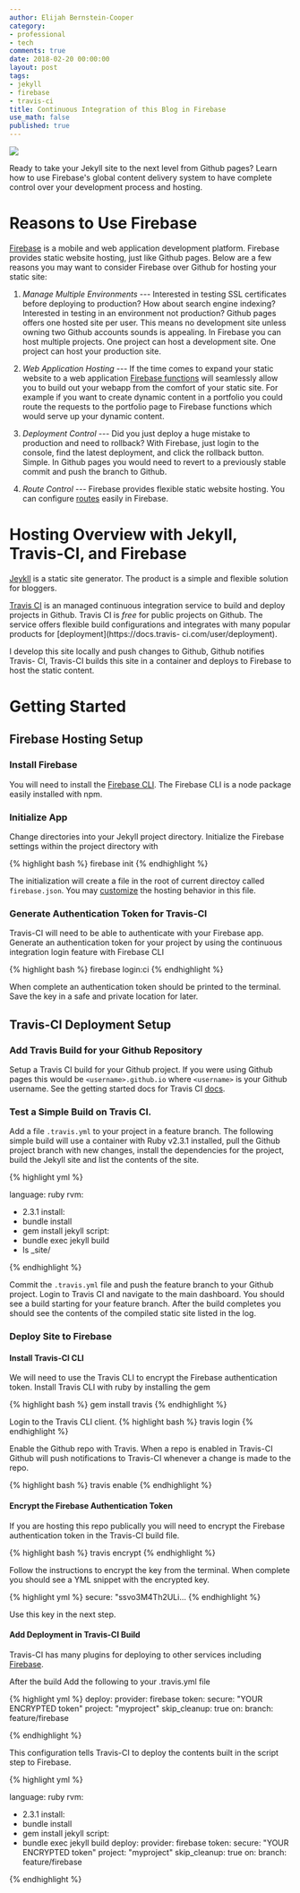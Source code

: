 ```yaml
---
author: Elijah Bernstein-Cooper
category:
- professional
- tech
comments: true
date: 2018-02-20 00:00:00
layout: post
tags:
- jekyll
- firebase
- travis-ci
title: Continuous Integration of this Blog in Firebase 
use_math: false
published: true
---
```


<img src="/media/2018/02/18/next-level.jpg">

Ready to take your Jekyll site to the next level from Github pages? Learn how
to use Firebase's global content delivery system to have complete control over
your development process and hosting.

<!--more-->

# Reasons to Use Firebase

[Firebase](https://firebase.google.com/) is a mobile and web application
development platform. Firebase provides static website hosting, just like
Github pages. Below are a few reasons you may want to consider Firebase over
Github for hosting your static site:

1. *Manage Multiple Environments* --- Interested in testing SSL certificates
   before deploying to production? How about search engine indexing?
   Interested in testing in an environment not production? Github pages offers
   one hosted site per user. This means no development site unless owning two
   Github accounts sounds is appealing. In Firebase you can host multiple
   projects. One project can host a development site. One project can host
   your production site.

1. *Web Application Hosting* --- If the time comes to expand your static
   website to a web application [Firebase 
   functions](https://firebase.google.com/docs/functions/) will seamlessly
   allow you to build out your webapp from the comfort of your static site.
   For example if you want to create dynamic content in a portfolio you could
   route the requests to the portfolio page to Firebase functions which would
   serve up your dynamic content.

1. *Deployment Control* --- Did you just deploy a huge mistake to production
   and need to rollback? With Firebase, just login to the console, find the
   latest deployment, and click the rollback button. Simple. In Github pages
   you would need to revert to a previously stable commit and push the branch
   to Github.

1. *Route Control* --- Firebase provides flexible static
   website hosting. You can configure
   [routes](https://firebase.google.com/docs/hosting/url-redirects-rewrites)
   easily in Firebase.

# Hosting Overview with Jekyll, Travis-CI, and Firebase

[Jeykll](https://jekyllrb.com) is a static site generator. The product is a
simple and flexible solution for bloggers. 

[Travis CI](https://travis-ci.org/) is an managed continuous integration
service to build and deploy projects in Github. Travis CI is *free* for public
projects on Github. The service offers flexible build configurations and
integrates with many popular products for [deployment](https://docs.travis-
ci.com/user/deployment).

I develop this site locally and push changes to Github, Github notifies Travis-
CI, Travis-CI builds this site in a container and deploys to Firebase to host
the static content.

# Getting Started

## Firebase Hosting Setup

### Install Firebase

You will need to install the [Firebase CLI](https://firebase.google.com/docs/hosting/quickstart). The Firebase CLI is a node package easily installed with npm.

### Initialize App

Change directories into your Jekyll project directory. Initialize the Firebase settings within the project directory with

{% highlight bash %}
firebase init
{% endhighlight %}

The initialization will create a file in the root of current directoy called
`firebase.json`. You may [customize](https://firebase.google.com/docs/hosting/url-redirects-rewrites) the hosting behavior in this file.

### Generate Authentication Token for Travis-CI

Travis-CI will need to be able to authenticate with your Firebase app.
Generate an authentication token for your project by using the continuous
integration login feature with Firebase CLI

{% highlight bash %}
firebase login:ci
{% endhighlight %}

When complete an authentication token should be printed to the terminal. Save
the key in a safe and private location for later.

## Travis-CI Deployment Setup

### Add Travis Build for your Github Repository

Setup a Travis CI build for your Github project. If you were using Github
pages this would be `<username>.github.io` where `<username>` is your Github
username. See the getting started docs for Travis CI 
[docs](https://docs.travis-ci.com/user/getting-started/).

### Test a Simple Build on Travis CI.

Add a file `.travis.yml` to your project in a feature branch. The following
simple build will use a container with Ruby v2.3.1 installed, pull the Github
project branch with new changes, install the dependencies for the project,
build the Jekyll site and list the contents of the site.

{% highlight yml %}

language: ruby
rvm:
 - 2.3.1
install:
- bundle install
- gem install jekyll
script:
- bundle exec jekyll build
- ls _site/

{% endhighlight %}

Commit the `.travis.yml` file and push the feature branch to your Github
project. Login to Travis CI and navigate to the main dashboard. You should see
a build starting for your feature branch. After the build completes you should
see the contents of the compiled static site listed in the log.

### Deploy Site to Firebase

#### Install Travis-CI CLI

We will need to use the Travis CLI to encrypt the Firebase authentication token. Install Travis CLI with ruby by installing the gem

{% highlight bash %}
gem install travis
{% endhighlight %}

Login to the Travis CLI client.
{% highlight bash %}
travis login
{% endhighlight %}

Enable the Github repo with Travis. When a repo is enabled in Travis-CI Github
will push notifications to Travis-CI whenever a change is made to the repo.

{% highlight bash %}
travis enable
{% endhighlight %}

#### Encrypt the Firebase Authentication Token

If you are hosting this repo publically you will need to encrypt the Firebase authentication token in the Travis-CI build file. 

{% highlight bash %}
travis encrypt
{% endhighlight %}

Follow the instructions to encrypt the key from the terminal. When complete you should see a YML snippet with the encrypted key. 

{% highlight yml %}
  secure: "ssvo3M4Th2ULi...
{% endhighlight %}

Use this key in the next step.

#### Add Deployment in Travis-CI Build

Travis-CI has many plugins for deploying to other services including [Firebase](https://docs.travis-ci.com/user/deployment/firebase/).

After the build Add the following to your .travis.yml file

{% highlight yml %}
deploy:
  provider: firebase
  token:
    secure: "YOUR ENCRYPTED token"
  project: "myproject"
  skip_cleanup: true
  on:
  	branch: feature/firebase

{% endhighlight %}

This configuration tells Travis-CI to deploy the contents built in the script
step to Firebase.

{% highlight yml %}

language: ruby
rvm:
 - 2.3.1
install:
- bundle install
- gem install jekyll
script:
- bundle exec jekyll build
deploy:
  provider: firebase
  token:
    secure: "YOUR ENCRYPTED token"
  project: "myproject"
  skip_cleanup: true
  on:
  	branch: feature/firebase
  	
{% endhighlight %}




